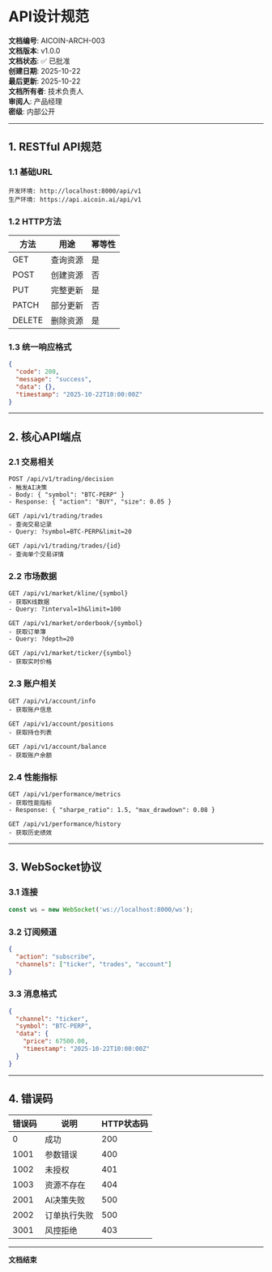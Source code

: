 # API设计规范

**文档编号**: AICOIN-ARCH-003  
**文档版本**: v1.0.0  
**文档状态**: ✅ 已批准  
**创建日期**: 2025-10-22  
**最后更新**: 2025-10-22  
**文档所有者**: 技术负责人  
**审阅人**: 产品经理  
**密级**: 内部公开

---

## 1. RESTful API规范

### 1.1 基础URL

```
开发环境: http://localhost:8000/api/v1
生产环境: https://api.aicoin.ai/api/v1
```

### 1.2 HTTP方法

| 方法 | 用途 | 幂等性 |
|------|------|--------|
| GET | 查询资源 | 是 |
| POST | 创建资源 | 否 |
| PUT | 完整更新 | 是 |
| PATCH | 部分更新 | 否 |
| DELETE | 删除资源 | 是 |

### 1.3 统一响应格式

```json
{
  "code": 200,
  "message": "success",
  "data": {},
  "timestamp": "2025-10-22T10:00:00Z"
}
```

---

## 2. 核心API端点

### 2.1 交易相关

```
POST /api/v1/trading/decision
- 触发AI决策
- Body: { "symbol": "BTC-PERP" }
- Response: { "action": "BUY", "size": 0.05 }

GET /api/v1/trading/trades
- 查询交易记录
- Query: ?symbol=BTC-PERP&limit=20

GET /api/v1/trading/trades/{id}
- 查询单个交易详情
```

### 2.2 市场数据

```
GET /api/v1/market/kline/{symbol}
- 获取K线数据
- Query: ?interval=1h&limit=100

GET /api/v1/market/orderbook/{symbol}
- 获取订单簿
- Query: ?depth=20

GET /api/v1/market/ticker/{symbol}
- 获取实时价格
```

### 2.3 账户相关

```
GET /api/v1/account/info
- 获取账户信息

GET /api/v1/account/positions
- 获取持仓列表

GET /api/v1/account/balance
- 获取账户余额
```

### 2.4 性能指标

```
GET /api/v1/performance/metrics
- 获取性能指标
- Response: { "sharpe_ratio": 1.5, "max_drawdown": 0.08 }

GET /api/v1/performance/history
- 获取历史绩效
```

---

## 3. WebSocket协议

### 3.1 连接

```javascript
const ws = new WebSocket('ws://localhost:8000/ws');
```

### 3.2 订阅频道

```json
{
  "action": "subscribe",
  "channels": ["ticker", "trades", "account"]
}
```

### 3.3 消息格式

```json
{
  "channel": "ticker",
  "symbol": "BTC-PERP",
  "data": {
    "price": 67500.00,
    "timestamp": "2025-10-22T10:00:00Z"
  }
}
```

---

## 4. 错误码

| 错误码 | 说明 | HTTP状态码 |
|--------|------|-----------|
| 0 | 成功 | 200 |
| 1001 | 参数错误 | 400 |
| 1002 | 未授权 | 401 |
| 1003 | 资源不存在 | 404 |
| 2001 | AI决策失败 | 500 |
| 2002 | 订单执行失败 | 500 |
| 3001 | 风控拒绝 | 403 |

---

**文档结束**

